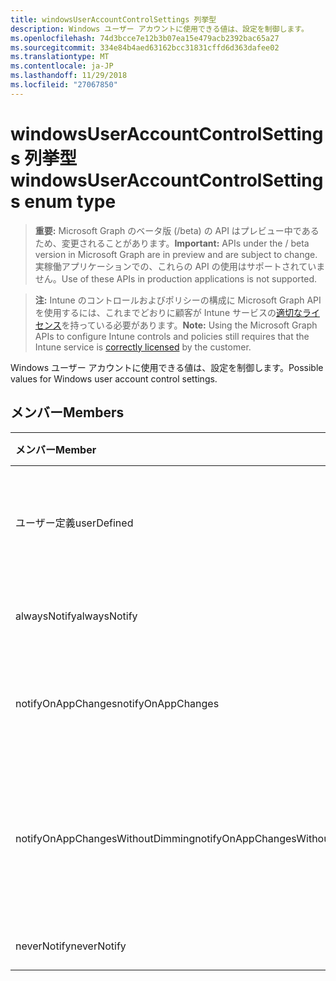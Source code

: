 ```yaml
---
title: windowsUserAccountControlSettings 列挙型
description: Windows ユーザー アカウントに使用できる値は、設定を制御します。
ms.openlocfilehash: 74d3bcce7e12b3b07ea15e479acb2392bac65a27
ms.sourcegitcommit: 334e84b4aed63162bcc31831cffd6d363dafee02
ms.translationtype: MT
ms.contentlocale: ja-JP
ms.lasthandoff: 11/29/2018
ms.locfileid: "27067850"
---
```

# <a name="windowsuseraccountcontrolsettings-enum-type"></a><span data-ttu-id="6cb07-103">windowsUserAccountControlSettings 列挙型</span><span class="sxs-lookup"><span data-stu-id="6cb07-103">windowsUserAccountControlSettings enum type</span></span>

> <span data-ttu-id="6cb07-104">**重要:** Microsoft Graph のベータ版 (/beta) の API はプレビュー中であるため、変更されることがあります。</span><span class="sxs-lookup"><span data-stu-id="6cb07-104">**Important:** APIs under the / beta version in Microsoft Graph are in preview and are subject to change.</span></span> <span data-ttu-id="6cb07-105">実稼働アプリケーションでの、これらの API の使用はサポートされていません。</span><span class="sxs-lookup"><span data-stu-id="6cb07-105">Use of these APIs in production applications is not supported.</span></span>

> <span data-ttu-id="6cb07-106">**注:** Intune のコントロールおよびポリシーの構成に Microsoft Graph API を使用するには、これまでどおりに顧客が Intune サービスの[適切なライセンス](https://go.microsoft.com/fwlink/?linkid=839381)を持っている必要があります。</span><span class="sxs-lookup"><span data-stu-id="6cb07-106">**Note:** Using the Microsoft Graph APIs to configure Intune controls and policies still requires that the Intune service is [correctly licensed](https://go.microsoft.com/fwlink/?linkid=839381) by the customer.</span></span>

<span data-ttu-id="6cb07-107">Windows ユーザー アカウントに使用できる値は、設定を制御します。</span><span class="sxs-lookup"><span data-stu-id="6cb07-107">Possible values for Windows user account control settings.</span></span>
## <a name="members"></a><span data-ttu-id="6cb07-108">メンバー</span><span class="sxs-lookup"><span data-stu-id="6cb07-108">Members</span></span>
|<span data-ttu-id="6cb07-109">メンバー</span><span class="sxs-lookup"><span data-stu-id="6cb07-109">Member</span></span>|<span data-ttu-id="6cb07-110">値</span><span class="sxs-lookup"><span data-stu-id="6cb07-110">Value</span></span>|<span data-ttu-id="6cb07-111">説明</span><span class="sxs-lookup"><span data-stu-id="6cb07-111">Description</span></span>|
|:---|:---|:---|
|<span data-ttu-id="6cb07-112">ユーザー定義</span><span class="sxs-lookup"><span data-stu-id="6cb07-112">userDefined</span></span>|<span data-ttu-id="6cb07-113">0</span><span class="sxs-lookup"><span data-stu-id="6cb07-113">0</span></span>|<span data-ttu-id="6cb07-114">ユーザー定義、既定値、ない目的。</span><span class="sxs-lookup"><span data-stu-id="6cb07-114">User Defined, default value, no intent.</span></span>|
|<span data-ttu-id="6cb07-115">alwaysNotify</span><span class="sxs-lookup"><span data-stu-id="6cb07-115">alwaysNotify</span></span>|<span data-ttu-id="6cb07-116">1</span><span class="sxs-lookup"><span data-stu-id="6cb07-116">1</span></span>|<span data-ttu-id="6cb07-117">常に次のように通知します。</span><span class="sxs-lookup"><span data-stu-id="6cb07-117">Always notify.</span></span>|
|<span data-ttu-id="6cb07-118">notifyOnAppChanges</span><span class="sxs-lookup"><span data-stu-id="6cb07-118">notifyOnAppChanges</span></span>|<span data-ttu-id="6cb07-119">2</span><span class="sxs-lookup"><span data-stu-id="6cb07-119">2</span></span>|<span data-ttu-id="6cb07-120">アプリケーションの変更を通知します。</span><span class="sxs-lookup"><span data-stu-id="6cb07-120">Notify on app changes.</span></span>|
|<span data-ttu-id="6cb07-121">notifyOnAppChangesWithoutDimming</span><span class="sxs-lookup"><span data-stu-id="6cb07-121">notifyOnAppChangesWithoutDimming</span></span>|<span data-ttu-id="6cb07-122">3</span><span class="sxs-lookup"><span data-stu-id="6cb07-122">3</span></span>|<span data-ttu-id="6cb07-123">デスクトップを暗転しないアプリケーションの変更を通知します。</span><span class="sxs-lookup"><span data-stu-id="6cb07-123">Notify on app changes without dimming desktop.</span></span>|
|<span data-ttu-id="6cb07-124">neverNotify</span><span class="sxs-lookup"><span data-stu-id="6cb07-124">neverNotify</span></span>|<span data-ttu-id="6cb07-125">4</span><span class="sxs-lookup"><span data-stu-id="6cb07-125">4</span></span>|<span data-ttu-id="6cb07-126">通知しません。</span><span class="sxs-lookup"><span data-stu-id="6cb07-126">Never notify.</span></span>|





